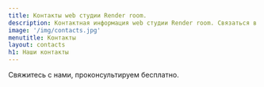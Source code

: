 ```yaml
---
title: Контакты web студии Render room.
description: Контактная информация web студии Render room. Связаться в Телеграм или Whatsapp.
image: '/img/contacts.jpg'
menutitle: Контакты
layout: contacts
h1: Наши контакты
---
```

Свяжитесь с нами, проконсультируем бесплатно.

